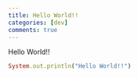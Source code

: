 ```yaml
---
title: Hello World!!
categories: [dev]
comments: true
---
```


Hello World!!

```ruby
System.out.println("Hello World!!")
```
